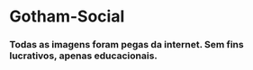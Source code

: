 # Gotham-Social
### Todas as imagens foram pegas da internet. Sem fins lucrativos, apenas educacionais.

